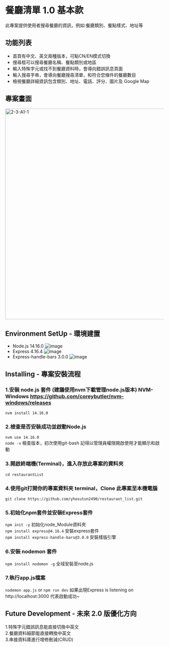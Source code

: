 # 餐廳清單 1.0 基本款

此專案提供使用者搜尋餐廳的資訊，例如:餐廳類別、餐點樣式、地址等

## 功能列表
* 首頁有中文、英文兩種版本，可點CN/EN模式切換
* 搜尋框可以搜尋餐廳名稱、餐點類別或地區
* 輸入特殊字元或找不到餐廳資料時，會導向錯誤訊息頁面
* 輸入搜尋字串，會導向餐廳搜尋清單，和符合您條件的餐廳數目
* 檢視餐廳詳細資訊包含類別、地址、電話、評分、圖片及 Google Map

## 專案畫面
<img width="667" alt="2-3-A1-1" src="https://user-images.githubusercontent.com/71853581/186174572-d52fd453-79b5-4623-92e2-48688333152a.png">

## Environment SetUp - 環境建置
* Node.js 14.16.0 ![image](https://camo.githubusercontent.com/b52d5b6da473bbff9ae4e68d34ff4ca91162732372c48dd541aa40eeeb97ecef/68747470733a2f2f696d672e736869656c64732e696f2f62616467652f4e6f64652e6a732d7631342e31362e302d626c7565)
* Express  4.16.4 ![image](https://camo.githubusercontent.com/3bd6a6dae2d65f93243cd289cd76704a303a4a1fb7b9c89912491393eaa9c01a/68747470733a2f2f696d672e736869656c64732e696f2f62616467652f457870726573732d76342e31362e342d626c7565) 
* Express-handle-bars 3.0.0 ![image](https://camo.githubusercontent.com/db9711476e732447317d50897988d14d4553c0782b6aa11c27e799e483068048/68747470733a2f2f696d672e736869656c64732e696f2f62616467652f457870726573732048616e646c65626172732d76332e302e302d626c7565)

## Installing - 專案安裝流程
### 1.安裝 node.js 套件 (建議使用nvm下載管理node.js版本) NVM-Windows https://github.com/coreybutler/nvm-windows/releases
```nvm install 14.16.0```
### 2.檢查是否安裝成功並啟動Node.js
```nvm use 14.16.0```    
```node -v``` 檢查版本，初次使用git-bash 記得以管理員權限開啟使用才能顯示和啟動  
### 3.開啟終端機(Terminal)，進入存放此專案的資料夾
```cd restaurantList```
### 4.使用git打開你的專案資料夾 terminal，Clone 此專案至本機電腦
```git clone https://github.com/yhosutun2490/restaurant_list.git```
### 5.初始化npm套件並安裝Express套件
```npm init -y``` 初始化node_Module資料夾  
```npm install express@4.16.4``` 安裝express套件  
```npm install express-handle-bars@3.0.0``` 安裝樣版引擎
###  6.安裝 nodemon 套件  
```npm install nodemon -g``` 全域安裝至node.js
### 7.執行app.js檔案
```nodemon app.js``` or ```npm run dev``` 
如果出現Express is listening on http://localhost:3000 代表啟動成功~


## Future Development - 未來 2.0 版優化方向
1.特殊字元錯誤訊息能直接切換中英文  
2.餐廳資料細節能直接轉換中英文   
3.串接資料庫進行增修刪減(CRUD)  
